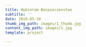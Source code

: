 ```yaml
---
title: Wybieram Bezpieczenstwo
subtitle: ''
date: 2019-05-10
thumb_img_path: images/1_thumb.jpg
content_img_path: images/1.jpg
template: project

---
```

